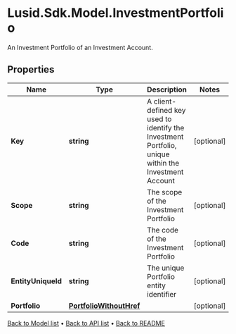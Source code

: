 # Lusid.Sdk.Model.InvestmentPortfolio
An Investment Portfolio of an Investment Account.

## Properties

Name | Type | Description | Notes
------------ | ------------- | ------------- | -------------
**Key** | **string** | A client-defined key used to identify the Investment Portfolio, unique within the Investment Account | [optional] 
**Scope** | **string** | The scope of the Investment Portfolio | [optional] 
**Code** | **string** | The code of the Investment Portfolio | [optional] 
**EntityUniqueId** | **string** | The unique Portfolio entity identifier | [optional] 
**Portfolio** | [**PortfolioWithoutHref**](PortfolioWithoutHref.md) |  | [optional] 

[Back to Model list](../README.md#documentation-for-models) &#8226; [Back to API list](../README.md#documentation-for-api-endpoints) &#8226; [Back to README](../README.md)

